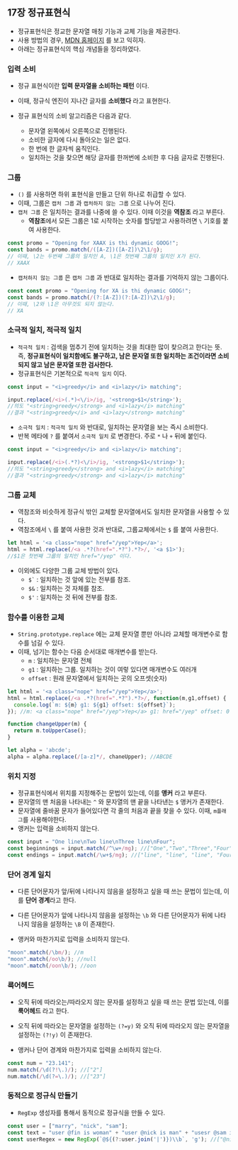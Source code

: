 ## 17장 정규표현식

- 정규표현식은 정교한 문자열 매칭 기능과 교체 기능을 제공한다.
- 사용 방법의 경우, [MDN 홈페이지](https://developer.mozilla.org/ko/docs/Web/JavaScript/Guide/정규식) 를 보고 익히자.
- 아래는 정규표현식의 핵심 개념들을 정리하였다.



### 입력 소비

- 정규 표현식이란 **입력 문자열을 소비하는 패턴** 이다.

- 이때, 정규식 엔진이 지나간 글자를 **소비했다** 라고 표현한다.

- 정규 표현식의 소비 알고리즘은 다음과 같다.

  - 문자열 왼쪽에서 오른쪽으로 진행된다.
  - 소비한 글자에 다시 돌아오는 일은 없다.
  - 한 번에 한 글자씩 움직인다.
  - 일치하는 것을 찾으면 해당 글자를 한꺼번에 소비한 후 다음 글자로 진행된다.

  

### 그룹

- `()` 를 사용하면 하위 표현식을 만들고 단위 하나로 취급할 수 있다.
- 이때, 그룹은 `캡처 그룹` 과 `캡처하지 않는 그룹` 으로 나누어 진다.
- `캡처 그룹` 은 일치하는 결과를 나중에 쓸 수 있다. 이때 이것을 **역참조** 라고 부른다.
  - **역참조**에서 모든 그룹은 1로 시작하는 숫자를 할당받고 사용하려면 `\` 기호를 붙여 사용한다.

```javascript
const promo = "Opening for XAAX is thi dynamic GOOG!";
const bands = promo.match(/([A-Z])([A-Z])\2\1/g); 
// 이때, \2는 두번째 그룹의 일치인 A, \1은 첫번째 그룹의 일치인 X가 된다.
// XAAX
```

- `캡처하지 않는 그룹` 은 `캡처 그룹` 과 반대로 일치하는 결과를 기억하지 않는 그룹이다.

```javascript
const const promo = "Opening for XA is thi dynamic GOOG!";
const bands = promo.match(/(?:[A-Z])(?:[A-Z])\2\1/g); 
// 이때, \2와 \1은 아무것도 되지 않는다.
// XA
```

  

### 소극적 일치, 적극적 일치

- `적극적 일치` : 검색을 멈추기 전에 일치하는 것을 최대한 많이 찾으려고 한다는 뜻. 즉, **정규표현식이 일치함에도 불구하고,  남은 문자열 또한 일치하는 조건이라면 소비되지 않고 남은 문자열 또한 검사한다.**
- 정규표현식은 기본적으로 `적극적 일치` 이다.

```javascript
const input = "<i>greedy</i> and <i>lazy</i> matching";

input.replace(/<i>(.*)<\/i>/ig, '<strong>$1</string>');
//의도 "<string>greedy</strong> and <i>lazy</i> matching"
//결과 "<string>greedy</i> and <i>lazy</strong> matching"
```

- `소극적 일치` : `적극적 일치` 와 반대로, 일치하는 문자열을 보는 즉시 소비한다.
- 반복 메타에 `?` 를 붙여서 `소극적 일치` 로 변경한다. 주로 `*` 나 `+` 뒤에 붙인다.

```javascript
const input = "<i>greedy</i> and <i>lazy</i> matching";

input.replace(/<i>(.*?)<\/i>/ig, '<strong>$1</string>');
//의도 "<string>greedy</strong> and <i>lazy</i> matching"
//결과 "<string>greedy</strong> and <i>lazy</i> matching"
```



### 그룹 교체

- 역참조와 비슷하게 정규식 밖인 교체할 문자열에서도 일치한 문자열을 사용할 수 있다.
- 역참조에서 `\` 를 붙여 사용한 것과 반대로, 그룹교체에서는 `$` 를 붙여 사용한다.

```javascript
let html = '<a class="nope" href="/yep">Yep</a>';
html = html.replace(/<a .*?(href=".*?").*?>/, '<a $1>');
//$1은 첫번째 그룹의 일치인 href="/yep" 이다.
```

- 이외에도 다양한 그룹 교체 방법이 있다.
  - `` $` `` : 일치하는 것 앞에 있는 전부를 참조.
  - `$&` : 일치하는 것 자체를 참조.
  - `$'` : 일치하는 것 뒤에 전부를 참조.



### 함수를 이용한 교체

- `String.prototype.replace` 에는 교체 문자열 뿐만 아니라 교체할 매개변수로 함수를 넘길 수 있다.
- 이때, 넘기는 함수는 다음 순서대로 매개변수를 받는다.
  - `m` : 일치하는 문자열 전체
  - `g1` : 일치하는 그룹. 일치하는 것이 여렇 있다면 매개변수도 여러개
  - `offset` : 원래 문자열에서 일치하는 곳의 오프셋(숫자)

```javascript
let html = '<a class="nope" href="/yep">Yep</a>';
html = html.replace(/<a .*?(href=".*?").*?>/, function(m,g1,offset) {
  console.log(`m: ${m} g1: ${g1} offset: ${offset}`);
}); //m: <a class="nope" href="/yep">Yep</a> g1: href="/yep" offset: 0

function changeUpper(m) {
  return m.toUpperCase();
}

let alpha = 'abcde';
alpha = alpha.replace(/[a-z]*/, chaneUpper); //ABCDE
```



### 위치 지정

- 정규표현식에서 위치를 지정해주는 문법이 있는데, 이를 **앵커** 라고 부른다.
- 문자열의 맨 처음을 나타내는 `^` 와 문자열의 맨 끝을 나타낸는 `$` 앵커가 존재한다.
- 문자열에 줄바꿈 문자가 들어있다면 각 줄의 처음과 끝을 찾을 수 있다. 이때, `m플래그`를 사용해야한다.
- 앵커는 입력을 소비하지 않는다.

```javascript
const input = "One line\nTwo line\nThree line\nFour";
const beginnings = input.match(/^\w+/mg); //["One","Two","Three","Four"]
const endings = input.match(/\w+$/mg); //["line", "line", "line", "Four"]
```



### 단어 경계 일치

- 다른 단어문자가 앞/뒤에 나타나지 않음을 설정하고 싶을 때 쓰는 문법이 있는데, 이를 **단어 경계**라고 한다.
- 다른 단어문자가 앞에 나타나지 않음을 설정하는 `\b` 와 다른 단어문자가 뒤에 나타나지 않음을 설정하는 `\B` 이 존재한다.

- 앵커와 마찬가지로 입력을 소비하지 않는다.

```javascript
"moon".match(/\bm/); //m
"moon".match(/oo\b/); //null
"moon".match(/oon\b/); //oon
```



### 룩어헤드

- 오직 뒤에 따라오는/따라오지 않는 문자를 설정하고 싶을 때 쓰는 문법 있는데, 이를 **룩어헤드** 라고 한다.
- 오직 뒤에 따라오는 문자열을 설정하는 `(?=y)` 와 오직 뒤에 따라오지 않는 문자열을 설정하는 `(?!y)` 이 존재한다.

- 앵커나 단어 경계와 마찬가지로 입력을 소비하지 않는다.

```javascript
const num = "23.141";
num.match(/\d(?!\.)/); //["2"]
num.match(/\d(?=\.)/); //["23"]
```



### 동적으로 정규식 만들기

- `RegExp` 생성자를 통해서 동적으로 정규식을 만들 수 있다.

```javascript
const user = ["marry", "nick", "sam"];
const text = "user @fin is woman" + "user @nick is man" + "usesr @sam is woman";
const userRegex = new RegExp(`@${(?:user.join('|')})\\b`, 'g'); //["@nick","@sam"]
```

